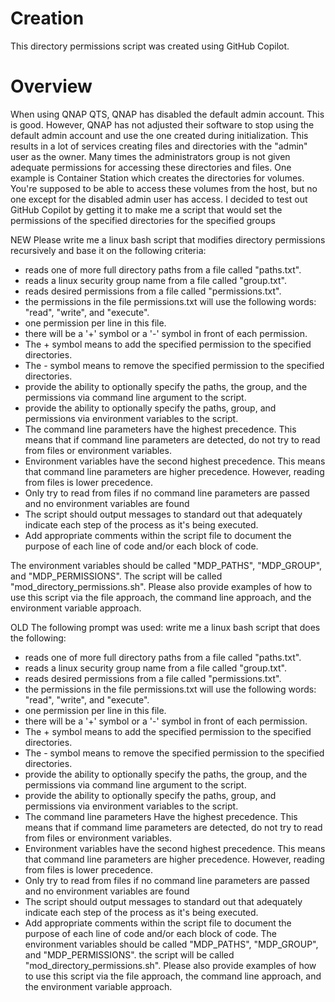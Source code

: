 # Creation
This directory permissions script was created using GitHub Copilot.

# Overview
When using QNAP QTS, QNAP has disabled the default admin account. This is good. However, QNAP has not adjusted their software to stop using the default admin account and use the one created during initialization.
This results in a lot of services creating files and directories with the "admin" user as the owner. 
Many times the administrators group is not given adequate permissions for accessing these directories and files.
One example is Container Station which creates the directories for volumes. You're supposed to be able to access these volumes from the host, but no one except for the disabled admin user has access.
I decided to test out GitHub Copilot by getting it to make me a script that would set the permissions of the specified directories for the specified groups




NEW
Please write me a linux bash script that modifies directory permissions recursively and base it on the following criteria:
- reads one of more full directory paths from a file called "paths.txt".
- reads a linux security group name from a file called "group.txt".
- reads desired permissions from a file called "permissions.txt".
- the permissions in the file permissions.txt will use the following words: "read", "write", and "execute".
- one permission per line in this file.
- there will be a '+' symbol or a '-' symbol in front of each permission.
- The + symbol means to add the specified permission to the specified directories.
- The - symbol means to remove the specified permission to the specified directories.
- provide the ability to optionally specify the paths, the group, and the permissions via command line argument to the script.
- provide the ability to optionally specify the paths, group, and permissions via environment variables to the script.
- The command line parameters have the highest precedence. This means that if command line parameters are detected, do not try to read from files or environment variables.
- Environment variables have the second highest precedence. This means that command line parameters are higher precedence. However, reading from files is lower precedence.
- Only try to read from files if no command line parameters are passed and no environment variables are found
- The script should output messages to standard out that adequately indicate each step of the process as it's being executed.
- Add appropriate comments within the script file to document the purpose of each line of code and/or each block of code.

The environment variables should be called "MDP_PATHS", "MDP_GROUP", and "MDP_PERMISSIONS".
The script will be called "mod_directory_permissions.sh".
Please also provide examples of how to use this script via the file approach, the command line approach, and the environment variable approach.



OLD
The following prompt was used:
write me a linux bash script that does the following:
- reads one of more full directory paths from a file called "paths.txt".
- reads a linux security group name from a file called "group.txt".
- reads desired permissions from a file called "permissions.txt".
- the permissions in the file permissions.txt will use the following words: "read", "write", and "execute".
- one permission per line in this file.
- there will be a '+' symbol or a '-' symbol in front of each permission.
- The + symbol means to add the specified permission to the specified directories.
- The - symbol means to remove the specified permission to the specified directories.
- provide the ability to optionally specify the paths, the group, and the permissions via command line argument to the script.
- provide the ability to optionally specify the paths, group, and permissions via environment variables to the script.
- The command line parameters Have the highest precedence. This means that if command lime parameters are detected, do not try to read from files or environment variables.
- Environment variables have the second highest precedence. This means that command line parameters are higher precedence. However, reading from files is lower precedence.
- Only try to read from files if no command line parameters are passed and no environment variables are found
- The script should output messages to standard out that adequately indicate each step of the process as it's being executed.
- Add appropriate comments within the script file to document the purpose of each line of code and/or each block of code.
The environment variables should be called "MDP_PATHS", "MDP_GROUP", and "MDP_PERMISSIONS".
the script will be called "mod_directory_permissions.sh".
Please also provide examples of how to use this script via the file approach, the command line approach, and the environment variable approach.

